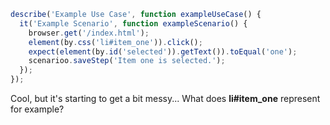 ```js
describe('Example Use Case', function exampleUseCase() {
  it('Example Scenario', function exampleScenario() {
    browser.get('/index.html');
    element(by.css('li#item_one')).click();
    expect(element(by.id('selected')).getText()).toEqual('one');
    scenarioo.saveStep('Item one is selected.');
  });
});
```

Cool, but it's starting to get a bit messy...
What does __li#item_one__ represent for example?